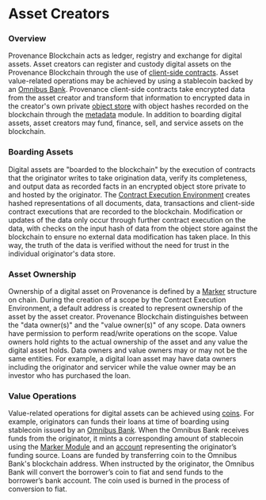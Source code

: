 # Asset Creators

### Overview

Provenance Blockchain acts as ledger, registry and exchange for digital assets. Asset creators can register and custody digital assets on the Provenance Blockchain through the use of [client-side contracts](../../p8e/overview/). Asset value-related operations may be achieved by using a stablecoin backed by an [Omnibus Bank](omnibus-banks.md). Provenance client-side contracts take encrypted data from the asset creator and transform that information to encrypted data in the creator's own private [object store](../../p8e/overview/encrypted-object-store/) with object hashes recorded on the blockchain through the [metadata](../../modules/metadata-module.md) module. In addition to boarding digital assets, asset creators may fund, finance, sell, and service assets on the blockchain. 

### Boarding Assets

Digital assets are "boarded to the blockchain" by the execution of contracts that the originator writes to take origination data, verify its completeness, and output data as recorded facts in an encrypted object store private to and hosted by the originator. The [Contract Execution Environment](../../p8e/overview/) creates hashed representations of all documents, data, transactions and client-side contract executions that are recorded to the blockchain. Modification or updates of the data only occur through further contract execution on the data, with checks on the input hash of data from the object store against the blockchain to ensure no external data modification has taken place. In this way, the truth of the data is verified without the need for trust in the individual originator's data store.

### Asset Ownership

Ownership of a digital asset on Provenance is defined by a [Marker](../../modules/marker-module.md) structure on chain. During the creation of a scope by the Contract Execution Environment, a default address is created to represent ownership of the asset by the asset creator. Provenance Blockchain distinguishes between the "data owner\(s\)" and the "value owner\(s\)" of any scope. Data owners have permission to perform read/write operations on the scope. Value owners hold rights to the actual ownership of the asset and any value the digital asset holds. Data owners and value owners may or may not be the same entities. For example, a digital loan asset may have data owners including the originator and servicer while the value owner may be an investor who has purchased the loan.

### Value Operations

Value-related operations for digital assets can be achieved using [coins](../../blockchain/basics/stablecoin.md). For example, originators can funds their loans at time of boarding using stablecoin issued by an [Omnibus Bank](omnibus-banks.md). When the Omnibus Bank receives funds from the originator, it mints a corresponding amount of stablecoin using the [Marker Module](../../modules/marker-module.md) and an [account](../../blockchain/basics/accounts.md) representing the originator’s funding source. Loans are funded by transferring coin to the Omnibus Bank's blockchain address. When instructed by the originator, the Omnibus Bank will convert the borrower’s coin to fiat and send funds to the borrower’s bank account. The coin used is burned in the process of conversion to fiat.

